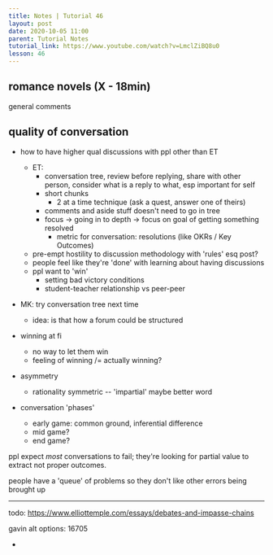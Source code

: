 ```yaml
---
title: Notes | Tutorial 46
layout: post
date: 2020-10-05 11:00
parent: Tutorial Notes
tutorial_link: https://www.youtube.com/watch?v=LmclZiBQ8u0
lesson: 46
---
```


## romance novels (X - 18min)

general comments

## quality of conversation

- how to have higher qual discussions with ppl other than ET
  - ET:
    - conversation tree, review before replying, share with other person, consider what is a reply to what, esp important for self
    - short chunks
      - 2 at a time technique (ask a quest, answer one of theirs)
    - comments and aside stuff doesn't need to go in tree
    - focus -> going in to depth -> focus on goal of getting something resolved
      - metric for conversation: resolutions (like OKRs / Key Outcomes)
  - pre-empt hostility to discussion methodology with 'rules' esq post?
  - people feel like they're 'done' with learning about having discussions
  - ppl want to 'win'
    - setting bad victory conditions
    - student-teacher relationship vs peer-peer
- MK: try conversation tree next time
  - idea: is that how a forum could be structured

- winning at fi
  - no way to let them win
  - feeling of winning /= actually winning?

- asymmetry
  - rationality symmetric -- 'impartial' maybe better word

- conversation 'phases'
  - early game: common ground, inferential difference
  - mid game?
  - end game?

ppl expect *most* conversations to fail; they're looking for partial value to extract not proper outcomes.

people have a 'queue' of problems so they don't like other errors being brought up


-----

todo: https://www.elliottemple.com/essays/debates-and-impasse-chains

gavin alt options: 16705

-
